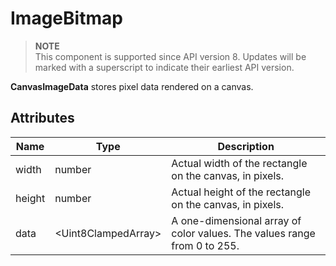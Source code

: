 # ImageBitmap


> **NOTE**<br>
> This component is supported since API version 8. Updates will be marked with a superscript to indicate their earliest API version.


**CanvasImageData** stores pixel data rendered on a canvas.


## Attributes

| Name | Type | Description | 
| -------- | -------- | -------- |
| width | number | Actual width of the rectangle on the canvas, in pixels. | 
| height | number | Actual height of the rectangle on the canvas, in pixels. | 
| data | &lt;Uint8ClampedArray&gt; | A one-dimensional array of color values. The values range from 0 to 255. | 
